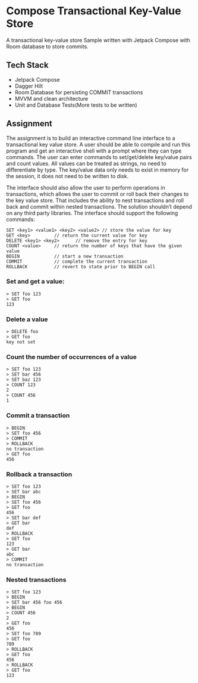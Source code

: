 # Compose Transactional Key-Value Store

A transactional key-value store Sample written with Jetpack Compose with Room database 
to store commits.

## Tech Stack
* Jetpack Compose
* Dagger Hilt
* Room Database for persisting COMMIT transactions
* MVVM and clean architecture
* Unit and Database Tests(More tests to be written)

## Assignment

The assignment is to build an interactive command line interface to a transactional key value store. A user should be able to compile and run this program and get an interactive shell with a prompt where they can type commands. The user can enter commands to set/get/delete key/value pairs and count values. All values can be treated as strings, no need to differentiate by type. The key/value data only needs to exist in memory for the session, it does not need to be written to disk.

The interface should also allow the user to perform operations in transactions, which allows the user to commit or roll back their changes to the key value store. That includes the ability to nest transactions and roll back and commit within nested transactions. The solution shouldn’t depend on any third party libraries. The interface should support the following commands:

```
SET <key1> <value1> <key2> <value2> // store the value for key
GET <key>         // return the current value for key
DELETE <key1> <key2>      // remove the entry for key
COUNT <value>     // return the number of keys that have the given value
BEGIN             // start a new transaction
COMMIT            // complete the current transaction
ROLLBACK          // revert to state prior to BEGIN call
```

### Set and get a value:
```
> SET foo 123
> GET foo
123
```

### Delete a value
```
> DELETE foo
> GET foo
key not set
```

### Count the number of occurrences of a value
```
> SET foo 123
> SET bar 456
> SET baz 123
> COUNT 123
2
> COUNT 456
1
```

### Commit a transaction
```
> BEGIN
> SET foo 456
> COMMIT
> ROLLBACK
no transaction
> GET foo
456
```

### Rollback a transaction
```
> SET foo 123
> SET bar abc
> BEGIN
> SET foo 456
> GET foo
456
> SET bar def
> GET bar
def
> ROLLBACK
> GET foo
123
> GET bar
abc
> COMMIT
no transaction
```

### Nested transactions
```
> SET foo 123
> BEGIN
> SET bar 456 foo 456
> BEGIN
> COUNT 456
2
> GET foo
456
> SET foo 789
> GET foo
789
> ROLLBACK
> GET foo
456
> ROLLBACK
> GET foo
123
```
